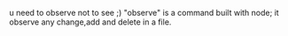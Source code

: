 u need to observe not to see ;)
"observe" is a command built with node;
it observe any change,add and delete in a file.
